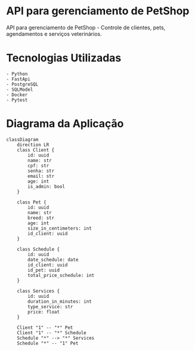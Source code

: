 # API para gerenciamento de PetShop
API para gerenciamento de PetShop - Controle de clientes, pets, agendamentos e serviços veterinários.

# Tecnologias Utilizadas
    - Python
    - FastApi
    - PostgreSQL
    - SQLModel
    - Docker
    - Pytest

# Diagrama da Aplicação
```mermaid
classDiagram
    direction LR
    class Client {
        id: uuid 
        name: str
        cpf: str
        senha: str
        email: str
        age: int
        is_admin: bool
    }

    class Pet {
        id: uuid
        name: str
        breed: str
        age: int
        size_in_centimeters: int
        id_client: uuid
    }

    class Schedule {
        id: uuid
        date_schedule: date
        id_client: uuid
        id_pet: uuid
        total_price_schedule: int
    }

    class Services {
        id: uuid
        duration_in_minutes: int
        type_service: str
        price: float
    }

    Client "1" -- "*" Pet
    Client "1" -- "*" Schedule
    Schedule "*" --> "*" Services
    Schedule "*" -- "1" Pet
``` 
